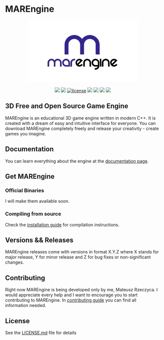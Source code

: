 # MAREngine

<p align="center">
  <img width="360" height="202" src="img/marengine.png">
</p>

<p align="center">
<a href="https://github.com/mregussek/MAREngine"><img src="https://img.shields.io/badge/version-0.0.1-red"/></a>
<a href="https://github.com/mregussek/MAREngine"><img src="https://img.shields.io/badge/Platforms-Windows-blue?style=flat-square"/></a>
<a href="https://github.com/mregussek/MAREngine/blob/master/LICENSE.md"><img alt="license" src="https://img.shields.io/github/license/mregussek/MAREngine?style=flat-square"/></a>
<a href="https://github.com/mregussek/MAREngine"><img src="https://img.shields.io/badge/build-cmake-green?style=flat-square"/></a>
<a href="https://trello.com/b/fdw2MeFf"><img src="https://img.shields.io/badge/board-trello-blue.svg?style=flat-square"/></a>
<a href="https://github.com/mregussek/MAREngine"><img src="https://img.shields.io/github/labels/mregussek/MAREngine/help-wanted?style=flat-square"/></a>
<a href="https://marengine-docs.readthedocs.io/"><img src="https://readthedocs.org/projects/pip/badge/?version=latest&style=flat-square"/></a>
</p>

## 3D Free and Open Source Game Engine

MAREngine is an educational 3D game engine written in modern C++. It is created with a dream of easy and intuitive interface for everyone. You can download MAREngine completely freely and release your creativity - create games you imagine.

## Documentation

You can learn everything about the engine at the [documentation page](https://marengine-docs.readthedocs.io/).

## Get MAREngine

### Official Binaries

I will make them available soon.

### Compiling from source

Check the [installation guide](https://github.com/Mregussek/MAREngine/blob/master/INSTALL.md) for compilation instructions.

## Versions && Releases

MAREngine releases come with versions in format X.Y.Z where X stands for major release, Y for minor release and Z for bug fixes or non-significant changes.

## Contributing

Right now MAREngine is being developed only by me, Mateusz Rzeczyca. I would appreciate every help and I want to encourage you to start contributing to MAREngine. In [contributing guide](https://github.com/Mregussek/MAREngine/blob/master/CONTRIBUTING.md) you can find all information needed.

## License

See the [LICENSE.md](https://github.com/Mregussek/MAREngine/blob/master/LICENSE.md) file for details
